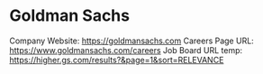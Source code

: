 # Goldman Sachs

Company Website: https://goldmansachs.com
Careers Page URL: https://www.goldmansachs.com/careers
Job Board URL temp: https://higher.gs.com/results?&page=1&sort=RELEVANCE